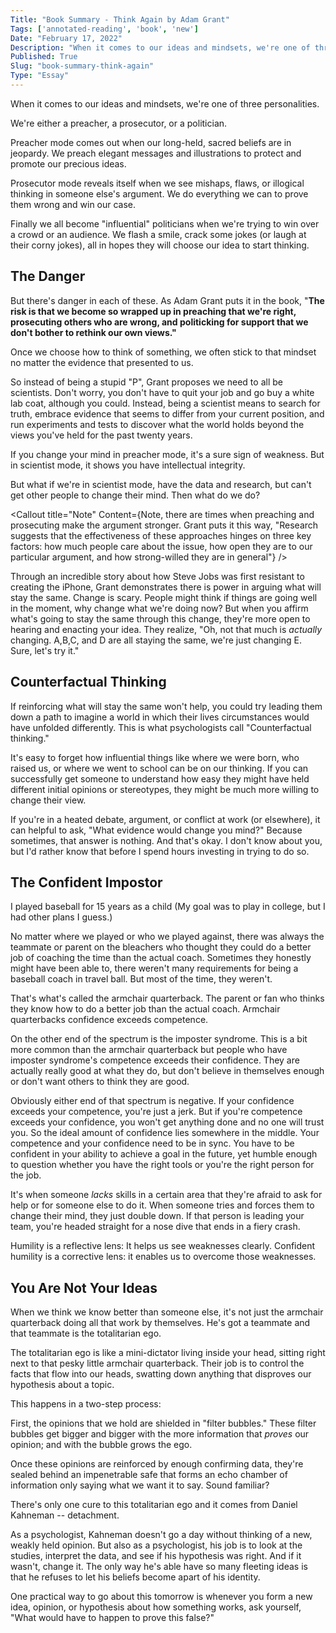 ```yaml
---
Title: "Book Summary - Think Again by Adam Grant"
Tags: ['annotated-reading', 'book', 'new']
Date: "February 17, 2022"
Description: "When it comes to our ideas and mindsets, we're one of three personalities: the preacher, the prosecutor, or the politician."
Published: True
Slug: "book-summary-think-again"
Type: "Essay"
---
```


When it comes to our ideas and mindsets, we're one of three personalities.

We're either a preacher, a prosecutor, or a politician.

Preacher mode comes out when our long-held, sacred beliefs are in jeopardy. We preach elegant messages and illustrations to protect and promote our precious ideas.

Prosecutor mode reveals itself when we see mishaps, flaws, or illogical thinking in someone else's argument. We do everything we can to prove them wrong and win our case.

Finally we all become "influential" politicians when we're trying to win over a crowd or an audience. We flash a smile, crack some jokes (or laugh at their corny jokes), all in hopes they will choose our idea to start thinking.

## The Danger

But there's danger in each of these. As Adam Grant puts it in the book, "**The risk is that we become so wrapped up in preaching that we're right, prosecuting others who are wrong, and politicking for support that we don't bother to rethink our own views."**

Once we choose how to think of something, we often stick to that mindset no matter the evidence that presented to us.

So instead of being a stupid "P", Grant proposes we need to all be scientists. Don't worry, you don't have to quit your job and go buy a white lab coat, although you could. Instead, being a scientist means to search for truth, embrace evidence that seems to differ from your current position, and run experiments and tests to discover what the world holds beyond the views you've held for the past twenty years.

If you change your mind in preacher mode, it's a sure sign of weakness. But in scientist mode, it shows you have intellectual integrity.

But what if we're in scientist mode, have the data and research, but can't get other people to change their mind. Then what do we do?

<Callout title="Note" Content={Note, there are times when preaching and prosecuting make the argument stronger. Grant puts it this way, "Research suggests that the effectiveness of these approaches hinges on three key factors: how much people care about the issue, how open they are to our particular argument, and how strong-willed they are in general"} />

Through an incredible story about how Steve Jobs was first resistant to creating the iPhone, Grant demonstrates there is power in arguing what will stay the same. Change is scary. People might think if things are going well in the moment, why change what we're doing now? But when you affirm what's going to stay the same through this change, they're more open to hearing and enacting your idea. They realize, "Oh, not that much is *actually* changing. A,B,C, and D are all staying the same, we're just changing E. Sure, let's try it."

## Counterfactual Thinking

If reinforcing what will stay the same won't help, you could try leading them down a path to imagine a world in which their lives circumstances would have unfolded differently. This is what psychologists call "Counterfactual thinking."

It's easy to forget how influential things like where we were born, who raised us, or where we went to school can be on our thinking. If you can successfully get someone to understand how easy they might have held different initial opinions or stereotypes, they might be much more willing to change their view.

If you're in a heated debate, argument, or conflict at work (or elsewhere), it can helpful to ask, "What evidence would change you mind?" Because sometimes, that answer is nothing. And that's okay. I don't know about you, but I'd rather know that before I spend hours investing in trying to do so.

## The Confident Impostor

I played baseball for 15 years as a child (My goal was to play in college, but I had other plans I guess.)

No matter where we played or who we played against, there was always the teammate or parent on the bleachers who thought they could do a better job of coaching the time than the actual coach. Sometimes they honestly might have been able to, there weren't many requirements for being a baseball coach in travel ball. But most of the time, they weren't.

That's what's called the armchair quarterback. The parent or fan who thinks they know how to do a better job than the actual coach. Armchair quarterbacks confidence exceeds competence.

On the other end of the spectrum is the imposter syndrome. This is a bit more common than the armchair quarterback but people who have imposter syndrome's competence exceeds their confidence. They are actually really good at what they do, but don't believe in themselves enough or don't want others to think they are good.

Obviously either end of that spectrum is negative. If your confidence exceeds your competence, you're just a jerk. But if you're competence exceeds your confidence, you won't get anything done and no one will trust you. So the ideal amount of confidence lies somewhere in the middle. Your competence and your confidence need to be in sync. You have to be confident in your ability to achieve a goal in the future, yet humble enough to question whether you have the right tools or you're the right person for the job.

It's when someone *lacks* skills in a certain area that they're afraid to ask for help or for someone else to do it. When someone tries and forces them to change their mind, they just double down. If that person is leading your team, you're headed straight for a nose dive that ends in a fiery crash.

Humility is a reflective lens: It helps us see weaknesses clearly. Confident humility is a corrective lens: it enables us to overcome those weaknesses.

## You Are Not Your Ideas

When we think we know better than someone else, it's not just the armchair quarterback doing all that work by themselves. He's got a teammate and that teammate is the totalitarian ego.

The totalitarian ego is like a mini-dictator living inside your head, sitting right next to that pesky little armchair quarterback. Their job is to control the facts that flow into our heads, swatting down anything that disproves our hypothesis about a topic.

This happens in a two-step process:

First, the opinions that we hold are shielded in "filter bubbles." These filter bubbles get bigger and bigger with the more information that *proves* our opinion; and with the bubble grows the ego.

Once these opinions are reinforced by enough confirming data, they're sealed behind an impenetrable safe that forms an echo chamber of information  only saying what we want it to say. Sound familiar?

There's only one cure to this totalitarian ego and it comes from Daniel Kahneman -- detachment.

As a psychologist, Kahneman doesn't go a day without thinking of a new, weakly held opinion. But also as a psychologist, his job is to look at the studies, interpret the data, and see if his hypothesis was right. And if it wasn't, change it. The only way he's able have so many fleeting ideas is that he refuses to let his beliefs become apart of his identity.

One practical way to go about this tomorrow is whenever you form a new idea, opinion, or hypothesis about how something works, ask yourself, "What would have to happen to prove this false?"
